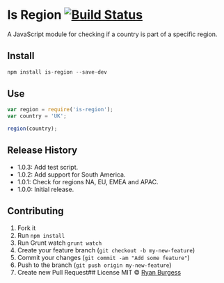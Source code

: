 Is Region [![Build Status](https://travis-ci.org/ryanburgess/is-region.svg)](https://travis-ci.org/ryanburgess/is-region)
=============
A JavaScript module for checking if a country is part of a specific region.

## Install
```js
npm install is-region --save-dev
```
## Use
```js
var region = require('is-region');
var country = 'UK';

region(country);

```
## Release History
* 1.0.3: Add test script.
* 1.0.2: Add support for South America.
* 1.0.1: Check for regions NA, EU, EMEA and APAC.
* 1.0.0: Initial release.
 
## Contributing
1. Fork it
2. Run `npm install`
3. Run Grunt watch `grunt watch`
4. Create your feature branch (`git checkout -b my-new-feature`)
5. Commit your changes (`git commit -am "Add some feature"`)
6. Push to the branch (`git push origin my-new-feature`)
7. Create new Pull Request## License
MIT © [Ryan Burgess](http://github.com/ryanburgess)